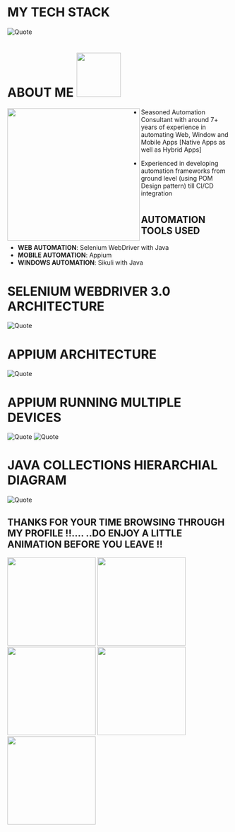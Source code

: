 

# MY TECH STACK
![Quote](https://drive.google.com/uc?export=view&id=1lYlhk9vm23JZEBnZ1_byORmRsiYRfbuz)

# **ABOUT ME**  <img src="https://williamhu1108.files.wordpress.com/2015/08/minion.gif" width="100" height="100" >

<img src="https://www.esds.co.in/blog/wp-content/uploads/2019/11/rpa-robotic-process-automation.gif.pagespeed.ce_.pYfraY_2na.gif" width="300" height="300" align="left">

 - Seasoned Automation Consultant with around 7+ years of experience in
   automating Web, Window and Mobile Apps [Native Apps as well as Hybrid
   Apps]

 - Experienced in developing automation frameworks from ground level
   (using POM Design pattern) till CI/CD integration
#
## AUTOMATION TOOLS USED
 - **WEB AUTOMATION**: Selenium WebDriver with Java
 - **MOBILE AUTOMATION**: Appium
 - **WINDOWS AUTOMATION**: Sikuli with Java

# SELENIUM WEBDRIVER 3.0 ARCHITECTURE
![Quote](https://1.bp.blogspot.com/-uPfkaIRurCg/XpqpEIehxyI/AAAAAAAAJNc/DpFcdD95FWoGCEuvzPrG1rpX34r42IdZwCLcBGAsYHQ/s1600/1.png)

# APPIUM ARCHITECTURE
![Quote](https://www.upgrad.com/blog/wp-content/uploads/2020/06/Appium-Architecture.jpg)

# APPIUM RUNNING MULTIPLE DEVICES
![Quote](https://raw.githubusercontent.com/saucelabs/sample-app-mobile/main/docs/assets/android-overview.gif) ![Quote](https://raw.githubusercontent.com/saucelabs/sample-app-mobile/main/docs/assets/ios-overview.gif)

# JAVA COLLECTIONS HIERARCHIAL DIAGRAM
![Quote](https://drive.google.com/uc?export=view&id=1hv3EEiG_TQkyRhr3HSbwd79NRMNyz5U9)


## THANKS FOR YOUR TIME BROWSING THROUGH MY PROFILE !!.... ..DO ENJOY A LITTLE ANIMATION BEFORE YOU LEAVE !!
<img src="https://25.media.tumblr.com/75a8b5f7b6fb6c69dd618a5df329dfd1/tumblr_mx0cni5ZNa1qkjjfoo1_500.gif" width="200" height="200"> <img src="https://i.pinimg.com/originals/e6/53/76/e6537609d8a5bea10611c345b351c7fd.gif" width="200" height="200"> <img src="https://i.imgur.com/GJdG8SA.gif" width="200" height="200"> <img src="https://i.pinimg.com/originals/99/11/1e/99111ea62037f78a706459c88cce5b0b.gif" width="200" height="200"><img src="https://i.imgur.com/QgIxwv6.gif" width="200" height="200"> 
